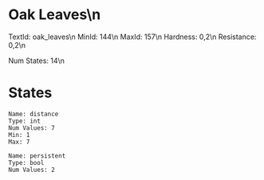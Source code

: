 # Oak Leaves\n
TextId: oak_leaves\n
MinId: 144\n
MaxId: 157\n
Hardness: 0,2\n
Resistance: 0,2\n

Num States: 14\n
# States
```
Name: distance
Type: int
Num Values: 7
Min: 1
Max: 7

Name: persistent
Type: bool
Num Values: 2
```